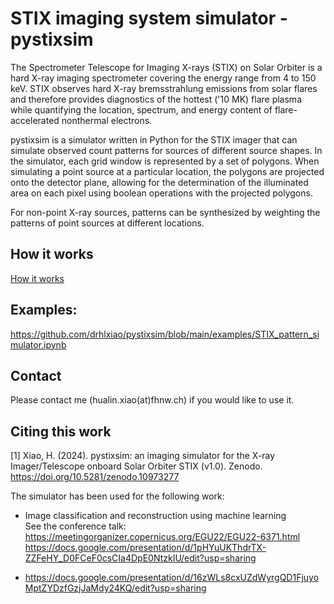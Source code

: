 # STIX imaging system simulator - pystixsim

The Spectrometer Telescope for Imaging X-rays (STIX) on Solar Orbiter is a hard X-ray imaging spectrometer covering the energy range from 4 to 150 keV. STIX observes hard X-ray bremsstrahlung emissions from solar flares and therefore provides diagnostics of the hottest ('10 MK) flare plasma while quantifying the location, spectrum, and energy content of flare-accelerated nonthermal electrons.

pystixsim is a simulator written in Python for the STIX imager that can simulate observed count patterns  for sources of different source shapes. 
In the simulator, each grid window is represented by a set of polygons. 
When simulating a point source at a particular location, the polygons are projected onto the detector plane, 
allowing for the determination of the illuminated area on each pixel using boolean operations with the projected polygons.

For non-point X-ray sources, patterns can be synthesized  by weighting the  patterns of  point sources at different locations. 
## How it works
<a href="https://docs.google.com/presentation/d/12wVX86CBa87V-FSFBKRonBJIQk50MO23WgO1X3Y6ZDI/edit?usp=sharing">How it works </a>

## Examples:

https://github.com/drhlxiao/pystixsim/blob/main/examples/STIX_pattern_simulator.ipynb
## Contact
Please contact me (hualin.xiao(at)fhnw.ch) if you would like to use it. 

## Citing this work

[1] Xiao, H. (2024). pystixsim: an imaging simulator for the X-ray Imager/Telescope onboard Solar Orbiter STIX (v1.0). Zenodo. https://doi.org/10.5281/zenodo.10973277


The simulator has been used for the following work:
* Image classification and reconstruction using machine learning <br>
  See the conference talk:  https://meetingorganizer.copernicus.org/EGU22/EGU22-6371.html <br>
  https://docs.google.com/presentation/d/1pHYuUKThdrTX-ZZFeHY_D0FCeF0csCIa4DpE0NtzkIU/edit?usp=sharing

* https://docs.google.com/presentation/d/16zWLs8cxUZdWyrgQD1FjuyoMptZYDzfGzjJaMdy24KQ/edit?usp=sharing
  
